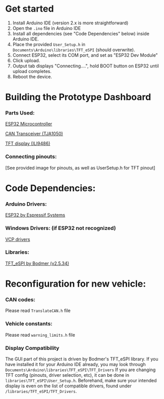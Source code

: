 # Get started

1. Install Arduino IDE (version 2.x is more straightforward)
2. Open the `.ino` file in Arduino IDE
3. Install all dependencies (see "Code Dependencies" below) inside Arduino IDE. 
4. Place the provided `User_Setup.h` in `Documents\Arduino\libraries\TFT_eSPI` (should overwrite).
5. Connect ESP32, select its COM port, and set as "ESP32 Dev Module"
6. Click upload.
7. Output tab displays "Connecting....", hold BOOT button on ESP32 until upload completes.
8. Reboot the device.

# Building the Prototype Dashboard

### Parts Used:

[ESP32 Microcontroller](https://www.amazon.com/dp/B08D5ZD528)

[CAN Transceiver (TJA1050)](https://www.amazon.com/dp/B07W4VZ2F2)

[TFT display (ILI9486)](https://www.amazon.com/gp/product/B0BJDTL9J3) 

### Connecting pinouts:

[See provided image for pinouts, as well as UserSetup.h for TFT pinout]

# Code Dependencies:

### Arduino Drivers:

[ESP32 by Espressif Systems](https://github.com/espressif/arduino-esp32)

### Windows Drivers: (if ESP32 not recognized)

[VCP drivers](https://www.silabs.com/developers/usb-to-uart-bridge-vcp-drivers?tab=downloads)

### Libraries:

[TFT_eSPI by Bodmer (v2.5.34)](https://www.arduino.cc/reference/en/libraries/tft_espi/)

# Reconfiguration for new vehicle:

### CAN codes:

Please read `TranslateCAN.h` file

### Vehicle constants:

Please read `warning_limits.h` file

### Display Compatibility

The GUI part of this project is driven by Bodmer's TFT_eSPI library. If you have installed it for your Arduino IDE already, you may look through `Documents\Arduino\libraries\TFT_eSPI\TFT_Drivers` If you are changing TFT config (pinouts, driver selection, etc), it can be done in `libraries\TFT_eSPI\User_Setup.h`. Beforehand, make sure your intended display is even on the list of compatible drivers, found under `/libraries/TFT_eSPI/TFT_Drivers`.
